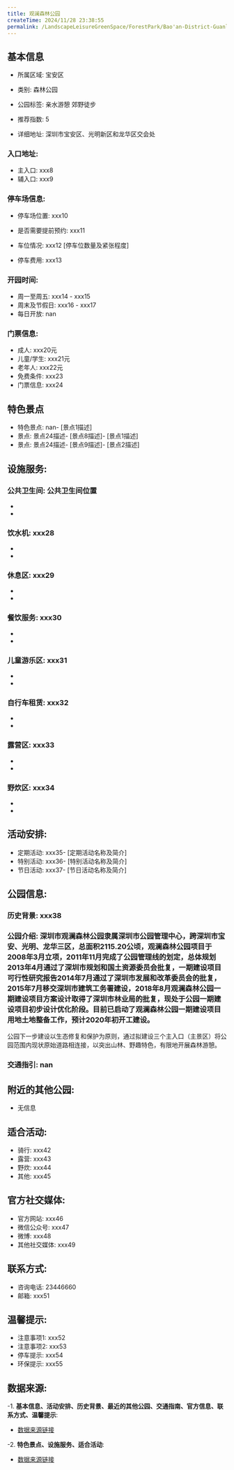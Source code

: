 ```yaml
---
title: 观澜森林公园
createTime: 2024/11/28 23:38:55
permalink: /LandscapeLeisureGreenSpace/ForestPark/Bao'an-District-Guanlan-Forest-Park/
---
```


<ImageCard
  image="https://cgj.sz.gov.cn/img/4/4005/4005684/10774650.png"
  title="观澜森林公园"
  description="深圳市观澜森林公园隶属深圳市公园管理中心，跨深圳市宝安、光明、龙华三区，总面积2115.20公顷，观澜森林公园项目于2008年3月立项，20"
  href="/"
  author="深圳公园"
  date="2024/11/28"
/>

## 基本信息

- 所属区域: 宝安区

- 类别: 森林公园

- 公园标签: 亲水游憩 郊野徒步

- 推荐指数: 5

- 详细地址: 深圳市宝安区、光明新区和龙华区交会处

### 入口地址:
- 主入口: xxx8
- 辅入口: xxx9
### 停车场信息:
- 停车场位置: xxx10

- 是否需要提前预约: xxx11

- 车位情况: xxx12 [停车位数量及紧张程度]

- 停车费用: xxx13

### 开园时间:
- 周一至周五: xxx14 - xxx15
- 周末及节假日: xxx16 - xxx17
- 每日开放: nan

### 门票信息:
- 成人: xxx20元
- 儿童/学生: xxx21元
- 老年人: xxx22元
- 免费条件: xxx23
- 门票信息: xxx24
## 特色景点
- 特色景点: nan- [景点1描述]
- 景点: 景点24描述- [景点8描述]- [景点1描述]
- 景点: 景点24描述- [景点9描述]- [景点2描述]
## 设施服务:
### 公共卫生间: 公共卫生间位置
- 
- 
### 饮水机: xxx28
- 
- 
### 休息区: xxx29
- 
- 
### 餐饮服务: xxx30
- 
- 
### 儿童游乐区: xxx31
- 
- 
### 自行车租赁: xxx32
- 
- 
### 露营区: xxx33
- 
- 
### 野炊区: xxx34

- 
- 
## 活动安排:
- 定期活动: xxx35- [定期活动名称及简介]
- 特别活动: xxx36- [特别活动名称及简介]
- 节日活动: xxx37- [节日活动名称及简介]
## 公园信息:
### 历史背景: xxx38
### 公园介绍: 深圳市观澜森林公园隶属深圳市公园管理中心，跨深圳市宝安、光明、龙华三区，总面积2115.20公顷，观澜森林公园项目于2008年3月立项，2011年11月完成了公园管理线的划定，总体规划2013年4月通过了深圳市规划和国土资源委员会批复，一期建设项目可行性研究报告2014年7月通过了深圳市发展和改革委员会的批复，2015年7月移交深圳市建筑工务署建设，2018年8月观澜森林公园一期建设项目方案设计取得了深圳市林业局的批复，现处于公园一期建设项目初步设计优化阶段。目前已启动了观澜森林公园一期建设项目用地土地整备工作，预计2020年初开工建设。
公园下一步建设以生态修复和保护为原则，通过拟建设三个主入口（主景区）将公园范围内现状原始道路相连接，以突出山林、野趣特色，有限地开展森林游憩。
### 交通指引: nan

## 附近的其他公园:
- 无信息

## 适合活动:
- 骑行: xxx42
- 露营: xxx43
- 野炊: xxx44
- 其他: xxx45

## 官方社交媒体:
- 官方网站: xxx46
- 微信公众号: xxx47
- 微博: xxx48
- 其他社交媒体: xxx49

## 联系方式:
- 咨询电话: 23446660
- 邮箱: xxx51

## 温馨提示:
- 注意事项1: xxx52
- 注意事项2: xxx53
- 停车提示: xxx54
- 环保提示: xxx55

## 数据来源:
-1. **基本信息、活动安排、历史背景、最近的其他公园、交通指南、官方信息、联系方式、温馨提示**:
- [数据来源链接](xxx56)

-2. **特色景点、设施服务、适合活动**:
- [数据来源链接](xxx56)

